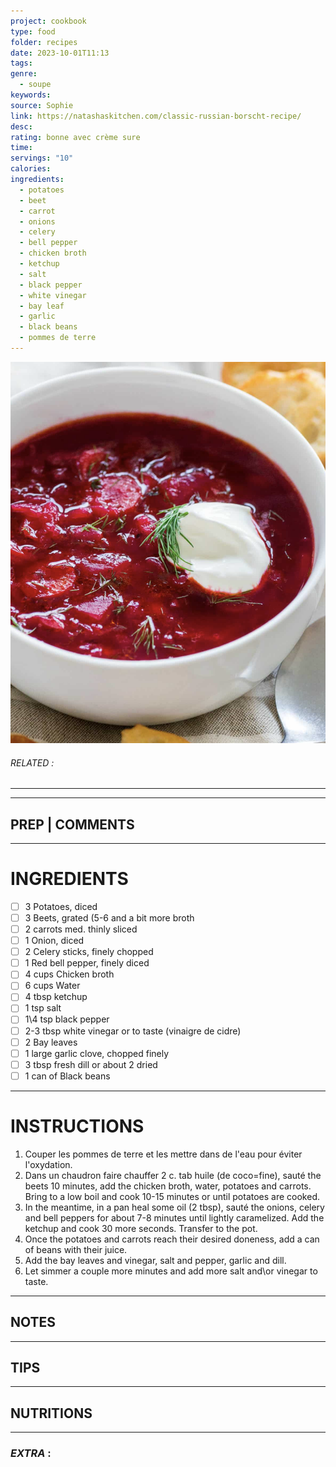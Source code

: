 ```yaml
---
project: cookbook
type: food
folder: recipes
date: 2023-10-01T11:13
tags: 
genre:
  - soupe
keywords: 
source: Sophie
link: https://natashaskitchen.com/classic-russian-borscht-recipe/
desc: 
rating: bonne avec crème sure
time: 
servings: "10"
calories: 
ingredients:
  - potatoes
  - beet
  - carrot
  - onions
  - celery
  - bell pepper
  - chicken broth
  - ketchup
  - salt
  - black pepper
  - white vinegar
  - bay leaf
  - garlic
  - black beans
  - pommes de terre
---
```


![IMAGE](image_566.png)

###### *RELATED* : 
---


---
## PREP | COMMENTS



---
# INGREDIENTS

- [ ] 3 Potatoes, diced
- [ ] 3 Beets, grated (5-6 and a bit more broth
- [ ] 2 carrots med. thinly sliced
- [ ] 1 Onion, diced
- [ ] 2 Celery sticks, finely chopped
- [ ] 1 Red bell pepper, finely diced
- [ ] 4 cups Chicken broth
- [ ] 6 cups Water
- [ ] 4 tbsp ketchup
- [ ] 1 tsp salt
- [ ] 1\4 tsp black pepper
- [ ] 2-3 tbsp white vinegar or to taste (vinaigre de cidre)
- [ ] 2 Bay leaves
- [ ] 1 large garlic clove, chopped finely
- [ ] 3 tbsp fresh dill or about 2 dried
- [ ] 1 can of Black beans

---
# INSTRUCTIONS

1. Couper les pommes de terre et les mettre dans de l'eau pour éviter l'oxydation.
2. Dans un chaudron faire chauffer 2 c. tab huile (de coco=fine), sauté the beets 10 minutes, add the chicken broth, water, potatoes and carrots. Bring to a low boil and cook 10-15 minutes or until potatoes are cooked.
3. In the meantime, in a pan heal some oil (2 tbsp), sauté the onions, celery and bell peppers for about 7-8 minutes until lightly caramelized. Add the ketchup and cook 30 more seconds. Transfer to the pot.
4. Once the potatoes and carrots reach their desired doneness, add a can of beans with their juice.
5. Add the bay leaves and vinegar, salt and pepper, garlic and dill.
6. Let simmer a couple more minutes and add more salt and\or vinegar to taste.

---
## NOTES



---
## TIPS



---
## NUTRITIONS



---
### *EXTRA* :



